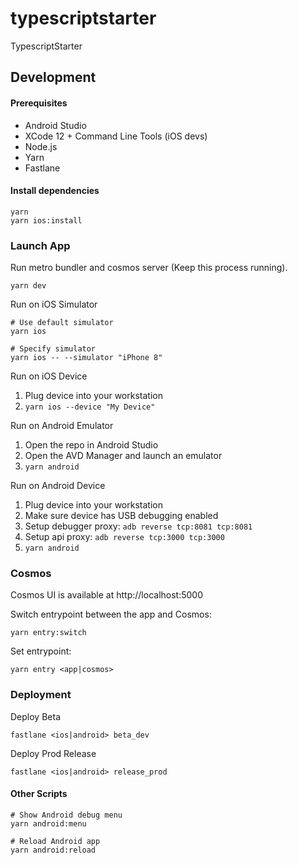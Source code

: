 # typescriptstarter
TypescriptStarter

## Development

#### Prerequisites
- Android Studio
- XCode 12 + Command Line Tools (iOS devs)
- Node.js
- Yarn
- Fastlane

#### Install dependencies
```
yarn
yarn ios:install
```

### Launch App

Run metro bundler and cosmos server (Keep this process running).
```
yarn dev
```

Run on iOS Simulator
```
# Use default simulator
yarn ios

# Specify simulator
yarn ios -- --simulator "iPhone 8"
```

Run on iOS Device
1. Plug device into your workstation
2. `yarn ios --device "My Device"`

Run on Android Emulator
1. Open the repo in Android Studio
2. Open the AVD Manager and launch an emulator
3. `yarn android`

Run on Android Device
1. Plug device into your workstation
2. Make sure device has USB debugging enabled
3. Setup debugger proxy: `adb reverse tcp:8081 tcp:8081`
4. Setup api proxy: `adb reverse tcp:3000 tcp:3000`
5. `yarn android`

### Cosmos
Cosmos UI is available at http://localhost:5000

Switch entrypoint between the app and Cosmos:
```
yarn entry:switch
```
Set entrypoint:
```
yarn entry <app|cosmos>
```

### Deployment
Deploy Beta
```
fastlane <ios|android> beta_dev
```

Deploy Prod Release
```
fastlane <ios|android> release_prod
```

#### Other Scripts
```
# Show Android debug menu
yarn android:menu

# Reload Android app
yarn android:reload
```
